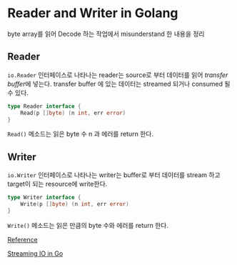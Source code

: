 # Reader and Writer in Golang

byte array를 읽어 Decode 하는 작업에서 misunderstand 한 내용을 정리

## Reader

`io.Reader` 인터페이스로 나타나는 reader는 source로 부터 데이터를 읽어 *transfer buffer*에 넣는다.
transfer buffer 에 있는 데이터는 streamed 되거나 consumed 될 수 있다.

``` go
type Reader interface {
	Read(p []byte) (n int, err error)
}
```

`Read()` 메소드는 읽은 byte 수 n 과 에러를 return 한다.

## Writer

`io.Writer` 인터페이스로 나타나는 writer는 buffer로 부터 데이터를 stream 하고 target이 되는 resource에 write한다.

```go
type Writer interface {
	Write(p []byte) (n int, err error)
}
```

`Write()` 메소드는 읽은 만큼의 byte 수와 에러를 return 한다.

[Reference](https://golang.org/pkg/io/#Reader)

[Streaming IO in Go](https://medium.com/learning-the-go-programming-language/streaming-io-in-go-d93507931185)
